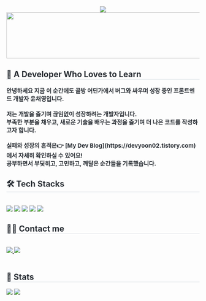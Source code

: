 <div align= "center">
    <img src="https://capsule-render.vercel.app/api?type=shark&color=auto&height=240&text=안녕하세요%20👋🏻&animation=&fontColor=ffffff&fontSize=50" />
</div>


<a href="https://www.gitanimals.org/en_US?utm_medium=image&utm_source=HBDCHAEYOUNG&utm_content=line">
  <img
    src="https://render.gitanimals.org/lines/HBDCHAEYOUNG?pet-id=750752105859225708"
    width="600"
    height="120"
  />
</a>
  
 <div style="text-align: left;"> 
    <h2 style="border-bottom: 1px solid #d8dee4; color: #282d33;"> 🚀 A Developer Who Loves to Learn </h2>  
    <div style="font-weight: 700; font-size: 15px; text-align: left; color: #282d33;"> 안녕하세요 지금 이 순간에도 골방 어딘가에서 버그와 싸우며 성장 중인 프론트엔드 개발자 윤채영입니다.<br><br></li>저는 개발을 즐기며 끊임없이 성장하려는 개발자입니다.<br></li>부족한 부분을 채우고, 새로운 기술을 배우는 과정을 즐기며 더 나은 코드를 작성하고자 합니다.<br><br></li>실패와 성장의 흔적은👉 [My Dev Blog](https://devyoon02.tistory.com)  </li>에서 자세히 확인하실 수 있어요! <br>공부하면서 부딪히고, 고민하고, 깨달은 순간들을 기록했습니다.</li> </div> 
    </div>
    <div style="text-align: left;">
    <h2 style="border-bottom: 1px solid #d8dee4; color: #282d33;"> 🛠️ Tech Stacks </h2> <br> 
    <div style="margin: ; text-align: left;" "text-align: left;"> <img src="https://img.shields.io/badge/React-61DAFB?style=flat-square&logo=React&logoColor=white">
          <img src="https://img.shields.io/badge/React Query-FF4154?style=flat-square&logo=React Query&logoColor=white">
          <img src="https://img.shields.io/badge/Next.js-000000?style=flat-square&logo=Next.js&logoColor=white">
          <img src="https://img.shields.io/badge/Tailwind CSS-06B6D4?style=flat-square&logo=Tailwind CSS&logoColor=white">
          <img src="https://img.shields.io/badge/Vercel-000000?style=flat-square&logo=Vercel&logoColor=white">
          <br/></div>
    </div>
    <div style="text-align: left;">
    <h2 style="border-bottom: 1px solid #d8dee4; color: #282d33;"> 🧑‍💻 Contact me </h2> <br> 
    <div style="text-align: left;"> <a href=mailto:devyoon02@gmaiil.com> <img src="https://img.shields.io/badge/Gmail-EA4335?style=flat-square&logo=Gmail&logoColor=white&link=mailto:devyoon02@gmaiil.com"> </a>
         <a href=https://devyoon02.tistory.com> <img src="https://img.shields.io/badge/Tistory-000000?style=flat-square&logo=Tistory&logoColor=white&link=https://devyoon02.tistory.com"> </a>
          </div>  <br> 
    <div style="text-align: left;">  </div> 
    </div>
    <div style="text-align: left;"> 
    <h2 style="border-bottom: 1px solid #d8dee4; color: #282d33;"> 🏅 Stats </h2> <div style="text-align: left;"> <img src="https://github-readme-stats.vercel.app/api?username=HBDCHAEYOUNG&bg_color=180,000000,00000000&title_color=ffffff&text_color=ffffff"
         /> <img src="https://github-readme-stats.vercel.app/api/top-langs/?username=HBDCHAEYOUNG&layout=compact&bg_color=180,000000,00000000&title_color=ffffff&text_color=ffffff"
           /> </div> 
    </div>
    
